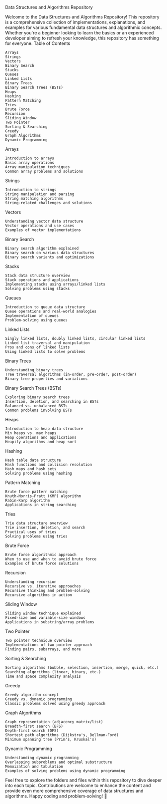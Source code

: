 Data Structures and Algorithms Repository

Welcome to the Data Structures and Algorithms Repository! This repository is a comprehensive collection of implementations, explanations, and examples for various fundamental data structures and algorithmic concepts. Whether you're a beginner looking to learn the basics or an experienced developer aiming to refresh your knowledge, this repository has something for everyone.
Table of Contents

    Arrays
    Strings
    Vectors
    Binary Search
    Stacks
    Queues
    Linked Lists
    Binary Trees
    Binary Search Trees (BSTs)
    Heaps
    Hashing
    Pattern Matching
    Tries
    Brute Force
    Recursion
    Sliding Window
    Two Pointer
    Sorting & Searching
    Greedy
    Graph Algorithms
    Dynamic Programming

Arrays

    Introduction to arrays
    Basic array operations
    Array manipulation techniques
    Common array problems and solutions

Strings

    Introduction to strings
    String manipulation and parsing
    String matching algorithms
    String-related challenges and solutions

Vectors

    Understanding vector data structure
    Vector operations and use cases
    Examples of vector implementations

Binary Search

    Binary search algorithm explained
    Binary search on various data structures
    Binary search variants and optimizations

Stacks

    Stack data structure overview
    Stack operations and applications
    Implementing stacks using arrays/linked lists
    Solving problems using stacks

Queues

    Introduction to queue data structure
    Queue operations and real-world analogies
    Implementation of queues
    Problem-solving using queues

Linked Lists

    Singly linked lists, doubly linked lists, circular linked lists
    Linked list traversal and manipulation
    Pros and cons of linked lists
    Using linked lists to solve problems

Binary Trees

    Understanding binary trees
    Tree traversal algorithms (in-order, pre-order, post-order)
    Binary tree properties and variations

Binary Search Trees (BSTs)

    Exploring binary search trees
    Insertion, deletion, and searching in BSTs
    Balanced vs. unbalanced BSTs
    Common problems involving BSTs

Heaps

    Introduction to heap data structure
    Min heaps vs. max heaps
    Heap operations and applications
    Heapify algorithms and heap sort

Hashing

    Hash table data structure
    Hash functions and collision resolution
    Hash maps and hash sets
    Solving problems using hashing

Pattern Matching

    Brute force pattern matching
    Knuth-Morris-Pratt (KMP) algorithm
    Rabin-Karp algorithm
    Applications in string searching

Tries

    Trie data structure overview
    Trie insertion, deletion, and search
    Practical uses of tries
    Solving problems using tries

Brute Force

    Brute force algorithmic approach
    When to use and when to avoid brute force
    Examples of brute force solutions

Recursion

    Understanding recursion
    Recursive vs. iterative approaches
    Recursive thinking and problem-solving
    Recursive algorithms in action

Sliding Window

    Sliding window technique explained
    Fixed-size and variable-size windows
    Applications in substring/array problems

Two Pointer

    Two pointer technique overview
    Implementations of two pointer approach
    Finding pairs, subarrays, and more

Sorting & Searching

    Sorting algorithms (bubble, selection, insertion, merge, quick, etc.)
    Searching algorithms (linear, binary, etc.)
    Time and space complexity analysis

Greedy

    Greedy algorithm concept
    Greedy vs. dynamic programming
    Classic problems solved using greedy approach

Graph Algorithms

    Graph representation (adjacency matrix/list)
    Breadth-first search (BFS)
    Depth-first search (DFS)
    Shortest path algorithms (Dijkstra's, Bellman-Ford)
    Minimum spanning tree (Prim's, Kruskal's)

Dynamic Programming

    Understanding dynamic programming
    Overlapping subproblems and optimal substructure
    Memoization and tabulation
    Examples of solving problems using dynamic programming

Feel free to explore the folders and files within this repository to dive deeper into each topic. Contributions are welcome to enhance the content and provide even more comprehensive coverage of data structures and algorithms. Happy coding and problem-solving! 🚀
